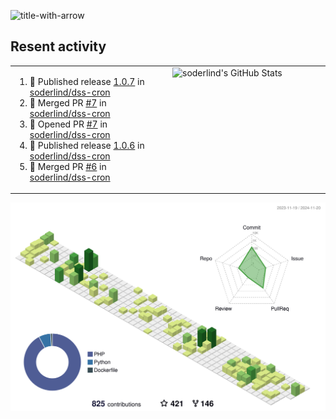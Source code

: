 
![title-with-arrow](https://github.com/soderlind/soderlind/assets/1649452/0f685042-97c3-46ba-b290-804d07f05370)



## Resent activity

<table width="100%" border="0"><tr><td width="49%">

<!--START_SECTION:activity-->
1. 🚀 Published release [1.0.7](https://github.com/soderlind/dss-cron/releases/tag/1.0.7) in [soderlind/dss-cron](https://github.com/soderlind/dss-cron)
2. 🎉 Merged PR [#7](https://github.com/soderlind/dss-cron/pull/7) in [soderlind/dss-cron](https://github.com/soderlind/dss-cron)
3. 💪 Opened PR [#7](https://github.com/soderlind/dss-cron/pull/7) in [soderlind/dss-cron](https://github.com/soderlind/dss-cron)
4. 🚀 Published release [1.0.6](https://github.com/soderlind/dss-cron/releases/tag/1.0.6) in [soderlind/dss-cron](https://github.com/soderlind/dss-cron)
5. 🎉 Merged PR [#6](https://github.com/soderlind/dss-cron/pull/6) in [soderlind/dss-cron](https://github.com/soderlind/dss-cron)
<!--END_SECTION:activity-->
  </td>
<td width="49%" valign="top">
     <img  alt="soderlind's GitHub Stats" src="https://awesome-github-stats.azurewebsites.net/user-stats/soderlind?cardType=octocat&theme=github&preferLogin=false&Title=FFFFFF&Border=FFFFFF" />
</td></tr></table>


![](./profile-3d-contrib/profile-green-animate.svg)


